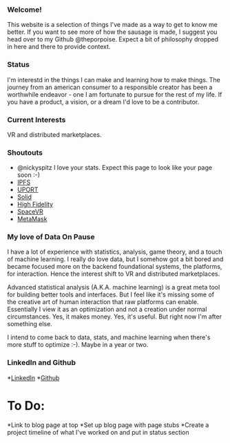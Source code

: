 ### Welcome!
This website is a selection of things I've made as a way to get to know me better.  If you want to see more of how the sausage is made, I suggest you head over to my Github @theporpoise.  Expect a bit of philosophy dropped in here and there to provide context.

### Status
I'm interestd in the things I can make and learning how to make things.  The journey from an american consumer to a responsible creator has been a worthwhile endeavor - one I am fortunate to pursue for the rest of my life.  If you have a product, a vision, or a dream I'd love to be a contributor. 

### Current Interests
VR and distributed marketplaces.  

### Shoutouts
* @nickyspitz I  love your stats.  Expect this page to look like your page soon :-)  
* [IPFS](https://ipfs.io/)
* [UPORT](https://angel.co/uport/jobs)
* [Solid](https://solid.mit.edu/)
* [High Fidelity](https://highfidelity.io/)
* [SpaceVR](http://www.spacevr.co/#spacevr)
* [MetaMask](https://metamask.io/)

### My love of Data On Pause
I have a lot of experience with statistics, analysis, game theory, and a touch of machine learning.  I really do love data, but I somehow got a bit bored and became focused more on the backend foundational systems, the platforms, for interaction.  Hence the interest shift to VR and distributed marketplaces.  

Advanced statistical analysis (A.K.A. machine learning) is a great meta tool for building better tools and interfaces.  But I feel like it's missing some of the creative art of human interaction that raw platforms can enable.  Essentially I view it as an optimization and not a creation under normal circumstances.  Yes, it makes money.  Yes, it's useful.  But right now I'm after something else.  

I intend to come back to data, stats, and machine learning when there's more stuff to optimize :-).  Maybe in a year or two.

### LinkedIn and Github
*[LinkedIn](https://www.linkedin.com/in/matthew-gould-7877361)
*[Github](https://github.com/theporpoise)

# To Do:
*Link to blog page at top
*Set up blog page with page stubs
*Create a project timeline of what I've worked on and put in status section

